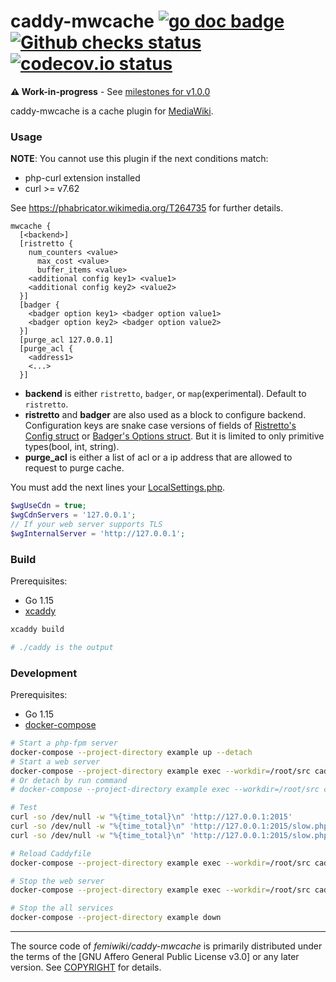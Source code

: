 # caddy-mwcache [![go doc badge]][go doc link] [![Github checks status]][github checks link] [![codecov.io status]][codecov.io link]

**⚠️ Work-in-progress** - See [milestones for v1.0.0](https://github.com/femiwiki/caddy-mwcache/milestone/1)

caddy-mwcache is a cache plugin for [MediaWiki].

### Usage

**NOTE**: You cannot use this plugin if the next conditions match:

- php-curl extension installed
- curl >= v7.62

See https://phabricator.wikimedia.org/T264735 for further details.

```caddyfile
mwcache {
  [<backend>]
  [ristretto {
    num_counters <value>
	  max_cost <value>
	  buffer_items <value>
    <additional config key1> <value1>
    <additional config key2> <value2>
  }]
  [badger {
    <badger option key1> <badger option value1>
    <badger option key2> <badger option value2>
  }]
  [purge_acl 127.0.0.1]
  [purge_acl {
    <address1>
    <...>
  }]
```

- **backend** is either `ristretto`, `badger`, or `map`(experimental). Default to `ristretto`.
- **ristretto** and **badger** are also used as a block to configure backend. Configuration keys are snake case versions of fields of [Ristretto's Config struct](https://pkg.go.dev/github.com/dgraph-io/ristretto#Config) or [Badger's Options struct](https://pkg.go.dev/github.com/dgraph-io/badger/v3@v3.2011.1#Options). But it is limited to only primitive types(bool, int, string).
- **purge_acl** is either a list of acl or a ip address that are allowed to request to purge cache.

You must add the next lines your [LocalSettings.php].

```php
$wgUseCdn = true;
$wgCdnServers = '127.0.0.1';
// If your web server supports TLS
$wgInternalServer = 'http://127.0.0.1';
```

### Build

Prerequisites:

- Go 1.15
- [xcaddy]

```bash
xcaddy build

# ./caddy is the output
```

### Development

Prerequisites:

- Go 1.15
- [docker-compose]

```bash
# Start a php-fpm server
docker-compose --project-directory example up --detach
# Start a web server
docker-compose --project-directory example exec --workdir=/root/src caddy xcaddy start --config example/Caddyfile
# Or detach by run command
# docker-compose --project-directory example exec --workdir=/root/src caddy xcaddy run --config example/Caddyfile

# Test
curl -so /dev/null -w "%{time_total}\n" 'http://127.0.0.1:2015'
curl -so /dev/null -w "%{time_total}\n" 'http://127.0.0.1:2015/slow.php'
curl -so /dev/null -w "%{time_total}\n" 'http://127.0.0.1:2015/slow.php'

# Reload Caddyfile
docker-compose --project-directory example exec --workdir=/root/src caddy xcaddy reload --config example/Caddyfile

# Stop the web server
docker-compose --project-directory example exec --workdir=/root/src caddy xcaddy stop

# Stop the all services
docker-compose --project-directory example down
```

---

The source code of _femiwiki/caddy-mwcache_ is primarily distributed under the terms
of the [GNU Affero General Public License v3.0] or any later version. See
[COPYRIGHT] for details.

[go doc badge]: https://img.shields.io/badge/godoc-reference-blue.svg
[go doc link]: http://godoc.org/github.com/femiwiki/caddy-mwcache
[github checks status]: https://badgen.net/github/checks/femiwiki/caddy-mwcache/main
[github checks link]: https://github.com/femiwiki/caddy-mwcache/actions
[codecov.io status]: https://badgen.net/codecov/c/github/femiwiki/caddy-mwcache
[codecov.io link]: https://codecov.io/gh/femiwiki/caddy-mwcache
[mediawiki]: https://www.mediawiki.org
[xcaddy]: https://github.com/caddyserver/xcaddy
[docker-compose]: https://docs.docker.com/compose/
[localsettings.php]: https://www.mediawiki.org/wiki/Manual:LocalSettings.php
[copyright]: COPYRIGHT
